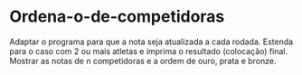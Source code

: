 # Ordena-o-de-competidoras
Adaptar o programa para que a nota seja atualizada a cada rodada. Estenda para o caso com 2 ou mais atletas e imprima o resultado (colocação) final. Mostrar as notas de n competidoras e a ordem de ouro, prata e bronze.
